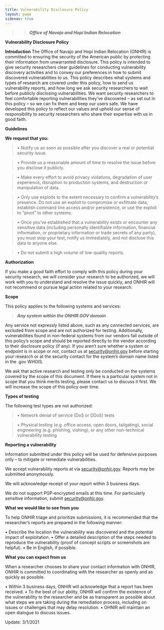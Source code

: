 ```yaml
---
title: Vulnerability Disclosure Policy
layout: page
sidenav: true
---
```


>>***Office of Navajo and Hopi Indian Relocation***

**Vulnerability Disclosure Policy**

**Introduction**
The Office of Navajo and Hopi Indian Relocation (ONHIR)  is committed to ensuring the security of the American public by protecting their 
information from unwarranted disclosure. This policy is intended to give security researchers clear guidelines for conducting vulnerability 
discovery activities and to convey our preferences in how to submit discovered vulnerabilities to us.
This policy describes what systems and types of research are covered under this policy, how to send us vulnerability reports, and how long 
we ask security researchers to wait before publicly disclosing vulnerabilities.
We want security researchers to feel comfortable reporting vulnerabilities they’ve discovered – as set out in this policy – so we can fix 
them and keep our users safe. We have developed this policy to reflect our values and uphold our sense of responsibility to security researchers
who share their expertise with us in good faith.

**Guidelines**

**We request that you:**

>  •	Notify us as soon as possible after you discover a real or potential security issue.

>  •	Provide us a reasonable amount of time to resolve the issue before you disclose it publicly.

>  •	Make every effort to avoid privacy violations, degradation of user experience, disruption to production systems, and destruction or 
      manipulation of data.
   
>  •	Only use exploits to the extent necessary to confirm a vulnerability’s presence. Do not use an exploit to compromise or exfiltrate data, 
      establish command line access and/or persistence, or use the exploit to “pivot” to other systems.
   
>  •	Once you’ve established that a vulnerability exists or encounter any sensitive data (including personally identifiable information, 
      financial information, or proprietary information or trade secrets of any party), you must stop your test, notify us immediately, and not 
      disclose this data to anyone else.
   
>  •	Do not submit a high volume of low-quality reports.

      
**Authorization**

If you make a good faith effort to comply with this policy during your security research, we will consider your research to be authorized, 
we will work with you to understand and resolve the issue quickly, and ONHIR will not recommend or pursue legal action related to your research.


**Scope**

This policy applies to the following systems and services:

>   ***Any system within the ONHIR.GOV domain***
      
Any service not expressly listed above, such as any connected services, are excluded from scope and are not authorized for testing. 
Additionally, vulnerabilities found in non-federal systems from our vendors fall outside of this policy’s scope and should be reported 
directly to the vendor according to their disclosure policy (if any). If you aren’t sure whether a system or endpoint is in scope or not, 
contact us at [security@onhir.gov](mailto:security@onhir.gov) before starting your research or at the security contact for the system’s domain name listed in the .gov WHOIS.

We ask that active research and testing only be conducted on the systems covered by the scope of this document. If there is a particular 
system not in scope that you think merits testing, please contact us to discuss it first. We will increase the scope of this policy over time.


**Types of testing**

The following test types are not authorized:

>  •	Network denial of service (DoS or DDoS) tests

>  •	Physical testing (e.g. office access, open doors, tailgating), social engineering (e.g. phishing, vishing), or any other non-technical
      vulnerability testing
      
      
**Reporting a vulnerability**

Information submitted under this policy will be used for defensive purposes only – to mitigate or remediate vulnerabilities.

We accept vulnerability reports at via [security@onhir.gov](mailto:security@onhir.gov). Reports may be submitted anonymously.

We will acknowledge receipt of your report within 3 business days.

We do not support PGP-encrypted emails at this time. For particularly sensitive information, submit  [security@onhir.gov](mailto:security@onhir.gov).


**What we would like to see from you**

To help ONHIR triage and prioritize submissions, it is recommended that the researcher’s reports are prepared in the following manner: 

•	Describe the location the vulnerability was discovered and the potential impact of exploitation.
•	Offer a detailed description of the steps needed to reproduce the vulnerability (proof of concept scripts or screenshots are helpful).
•	Be in English, if possible.

        
**What you can expect from us**

When a researcher chooses to share your contact information with ONHIR, ONHIR is committed to coordinating with the researcher as openly and as quickly as possible.

•	Within 3 business days, ONHIR will acknowledge that a report has been received.
•	To the best of our ability, ONHIR will confirm the existence of the vulnerability to the researcher and be as transparent as possible 
      about what steps we are taking during the remediation process, including on issues or challenges that may delay resolution.
•	OHNIR will maintain an open dialogue to discuss issues.


Update: 3/1/2021


